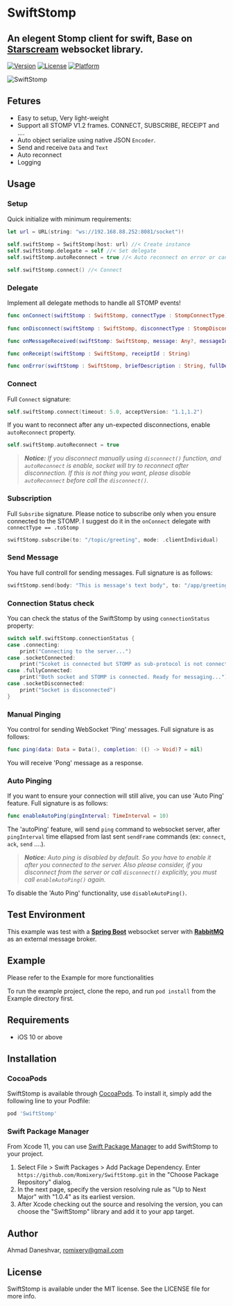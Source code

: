 # SwiftStomp

## An elegent Stomp client for swift, Base on [Starscream](https://github.com/daltoniam/Starscream) websocket library.

<!-- [![CI Status](https://img.shields.io/travis/Romixery/SwiftStomp.svg?style=flat)](https://travis-ci.org/Romixery/SwiftStomp) -->
[![Version](https://img.shields.io/cocoapods/v/SwiftStomp.svg?style=flat)](https://cocoapods.org/pods/SwiftStomp)
[![License](https://img.shields.io/cocoapods/l/SwiftStomp.svg?style=flat)](https://cocoapods.org/pods/SwiftStomp)
[![Platform](https://img.shields.io/cocoapods/p/SwiftStomp.svg?style=flat)](https://cocoapods.org/pods/SwiftStomp)

![SwiftStomp](https://raw.githubusercontent.com/Romixery/SwiftStomp/assets/Example/SwiftStomp/Assets/SS-Logo.jpg)

## Fetures
- Easy to setup, Very light-weight
- Support all STOMP V1.2 frames. CONNECT, SUBSCRIBE, RECEIPT and ....
- Auto object serialize using native JSON `Encoder`.
- Send and receive `Data` and `Text`
- Auto reconnect
- Logging

## Usage

### Setup
Quick initialize with minimum requirements:
```Swift
let url = URL(string: "ws://192.168.88.252:8081/socket")!
        
self.swiftStomp = SwiftStomp(host: url) //< Create instance
self.swiftStomp.delegate = self //< Set delegate
self.swiftStomp.autoReconnect = true //< Auto reconnect on error or cancel

self.swiftStomp.connect() //< Connect
```

### Delegate
Implement all delegate methods to handle all STOMP events!
```swift
func onConnect(swiftStomp : SwiftStomp, connectType : StompConnectType)
    
func onDisconnect(swiftStomp : SwiftStomp, disconnectType : StompDisconnectType)

func onMessageReceived(swiftStomp: SwiftStomp, message: Any?, messageId: String, destination: String, headers : [String : String])

func onReceipt(swiftStomp : SwiftStomp, receiptId : String)

func onError(swiftStomp : SwiftStomp, briefDescription : String, fullDescription : String?, receiptId : String?, type : StompErrorType)
```

### Connect
Full `Connect` signature:
```Swift
self.swiftStomp.connect(timeout: 5.0, acceptVersion: "1.1,1.2")
```
If you want to reconnect after any un-expected disconnections, enable `autoReconnect` property.
```swift
self.swiftStomp.autoReconnect = true
```
> <b><i>Notice:</b> If you disconnect manually using `disconnect()` function, and `autoReconnect` is enable, socket will try to reconnect after disconnection. If this is not thing you want, please disable `autoReconnect` before call the `disconnect()`.</i>
 
### Subscription
Full `Subsribe` signature. Please notice to subscribe only when you ensure connected to the STOMP. I suggest do it in the `onConnect` delegate with `connectType == .toStomp`

```swift
swiftStomp.subscribe(to: "/topic/greeting", mode: .clientIndividual)
```

### Send Message
You have full controll for sending messages. Full signature is as follows:
```swift
swiftStomp.send(body: "This is message's text body", to: "/app/greeting", receiptId: "msg-\(Int.random(in: 0..<1000))", headers: [:])
```

### Connection Status check
You can check the status of the SwiftStomp by using `connectionStatus` property:

```swift
switch self.swiftStomp.connectionStatus {
case .connecting:
    print("Connecting to the server...")
case .socketConnected:
    print("Scoket is connected but STOMP as sub-protocol is not connected yet.")
case .fullyConnected:
    print("Both socket and STOMP is connected. Ready for messaging...")
case .socketDisconnected:
    print("Socket is disconnected")
}
```

### Manual Pinging
You control for sending WebSocket 'Ping' messages. Full signature is as follows:
```swift
func ping(data: Data = Data(), completion: (() -> Void)? = nil)
```
You will receive 'Pong' message as a response.

### Auto Pinging
If you want to ensure your connection will still alive, you can use 'Auto Ping' feature. Full signature is as follows:
```swift
func enableAutoPing(pingInterval: TimeInterval = 10)
```
The 'autoPing' feature, will send `ping` command to websocket server, after `pingInterval` time ellapsed from last sent `sendFrame` commands (ex: `connect`, `ack`, `send` ....).

> <b><i>Notice:</b> Auto ping is disabled by default. So you have to enable it after you connected to the server. Also please consider, if you disconnect from the server or call `disconnect()` explicitly, you must call `enableAutoPing()` again.</i>

To disable the 'Auto Ping' functionality, use `disableAutoPing()`.


## Test Environment
This example was test with a <b>[Spring Boot](https://spring.io)</b> websocket server with <b>[RabbitMQ](https://www.rabbitmq.com/)</b> as an external message broker.

## Example
Please refer to the Example for more functionalities

To run the example project, clone the repo, and run `pod install` from the Example directory first.

## Requirements

- iOS 10 or above

## Installation

### CocoaPods
SwiftStomp is available through [CocoaPods](https://cocoapods.org). To install
it, simply add the following line to your Podfile:

```ruby
pod 'SwiftStomp'
```
### Swift Package Manager
From Xcode 11, you can use [Swift Package Manager](https://swift.org/package-manager/) to add SwiftStomp to your project.

1. Select File > Swift Packages > Add Package Dependency. Enter `https://github.com/Romixery/SwiftStomp.git` in the "Choose Package Repository" dialog.
2. In the next page, specify the version resolving rule as "Up to Next Major" with "1.0.4" as its earliest version.
3. After Xcode checking out the source and resolving the version, you can choose the "SwiftStomp" library and add it to your app target.


## Author

Ahmad Daneshvar, romixery@gmail.com

## License

SwiftStomp is available under the MIT license. See the LICENSE file for more info.
